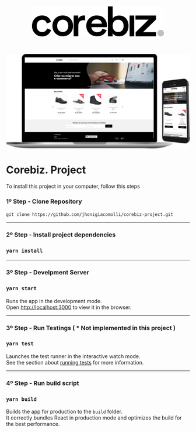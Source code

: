 <div align="center">

![JG - Coding Logo](src/assets/logo.svg)


<br>

![JG - Coding Logo](src/assets//preview.png)

</div>

# Corebiz. Project

To install this project in your computer, follow this steps

### 1º Step - Clone Repository

```git clone https://github.com/jhonigiacomolli/corebiz-project.git```
_____________________________

### 2º Step - Install project dependencies
### `yarn install`
_____________________________

### 3º Step - Develpment Server

### `yarn start`

Runs the app in the development mode.\
Open [http://localhost:3000](http://localhost:3000) to view it in the browser.
_____________________________

### 3º Step - Run Testings ( * Not implemented in this project )

### `yarn test`

Launches the test runner in the interactive watch mode.\
See the section about [running tests](https://facebook.github.io/create-react-app/docs/running-tests) for more information.

_____________________________

### 4º Step - Run build script
### `yarn build`

Builds the app for production to the `build` folder.\
It correctly bundles React in production mode and optimizes the build for the best performance.